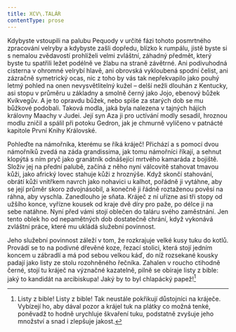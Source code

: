 ```yaml
---
title: XCV\.TALÁR
contentType: prose
---
```


<section>

Kdybyste vstoupili na palubu Pequody v určité fázi tohoto posmrtného zpracování velryby a kdybyste zašli dopředu, blízko k rumpálu, jistě byste si s nemalou zvědavostí prohlíželi velmi zvláštní, záhadný předmět, který byste tu spatřili ležet podélně ve žlabu na straně závětrné. Ani podivuhodná cisterna v ohromné velrybí hlavě, ani obrovská vykloubená spodní čelist, ani zázračně symetrický ocas, nic z toho by vás tak nepřekvapilo jako pouhý letmý pohled na onen nevysvětlitelný kužel – delší nežli dlouhán z Kentucky, asi stopu v průměru u základny a smolně černý jako Jojo, ebenový bůžek Kvíkvegův. A je to opravdu bůžek, nebo spíše za starých dob se mu bůžkové podobali. Taková modla, jaká byla nalezena v tajných hájích královny Maachy v Judei. Její syn Aza ji pro uctívání modly sesadil, hroznou modlu zničil a spálil při potoku Gedron, jak je chmurně vylíčeno v patnácté kapitole První Knihy Královské.

Pohleďte na námořníka, kterému se říká kráječ! Přichází a s pomocí dvou námořníků zvedá na záda grandissima, jak tomu námořníci říkají, a sehnut klopýtá s ním pryč jako granátník odnášející mrtvého kamaráda z bojiště. Složiv jej na přední palubě, začíná z něho nyní válcovitě stahovat tmavou kůži, jako africký lovec stahuje kůži z hroznýše. Když skončí stahování, obrátí kůži vnitřkem navrch jako nohavici u kalhot, pořádně ji vytáhne, aby se její průměr skoro zdvojnásobil, a konečně ji řádně roztaženou pověsí na ráhna, aby vyschla. Zanedlouho je sňata. Kráječ z ní uřízne asi tři stopy od užšího konce, vyřízne kousek od kraje dvě díry pro paže, po délce ji na sebe natáhne. Nyní před vámi stojí oblečen do taláru svého zaměstnání. Jen tento oblek ho od nepamětných dob dostatečně chrání, když vykonává zvláštní práce, které mu ukládá služební povinnost.

Jeho služební povinnost záleží v tom, že rozkrajuje velké kusy tuku do kotlů. Provádí se to na podivné dřevěné koze, řezací stolici, která stojí jedním koncem u zábradlí a má pod sebou velkou káď, do níž rozsekané kousky padají jako listy ze stolu rozohněného řečníka. Zahalen v roucho ctihodně černé, stojí tu kráječ na význačné kazatelně, pilně se obíraje listy z bible: jaký to kandidát na arcibiskupa! Jaký by to byl chlapácký papež![^20]

[^20]: Listy z bible! Listy z bible! Tak neustále pokřikují důstojníci na kráječe. Vybízejí ho, aby dával pozor a krájel tuk na plátky co možná tenké, poněvadž to hodně urychluje škvaření tuku, podstatně zvyšuje jeho množství a snad i zlepšuje jakost.

</section>

